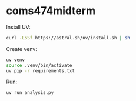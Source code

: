 # coms474midterm

Install UV:
```bash
curl -LsSf https://astral.sh/uv/install.sh | sh
```

Create venv:
```bash
uv venv
source .venv/bin/activate
uv pip -r requirements.txt
```

Run:

```bash
uv run analysis.py
```
